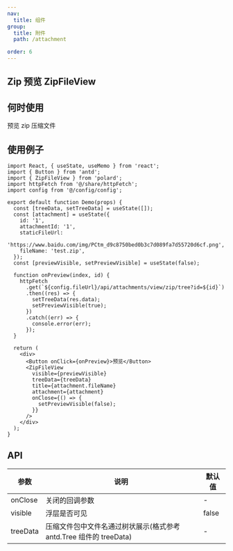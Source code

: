 ```yaml
---
nav:
  title: 组件
group:
  title: 附件
  path: /attachment

order: 6
---
```


## Zip 预览 ZipFileView

## 何时使用

预览 zip 压缩文件

## 使用例子

```tsx
import React, { useState, useMemo } from 'react';
import { Button } from 'antd';
import { ZipFileView } from 'polard';
import httpFetch from '@/share/httpFetch';
import config from '@/config/config';

export default function Demo(props) {
  const [treeData, setTreeData] = useState([]);
  const [attachment] = useState({
    id: '1',
    attachmentId: '1',
    staticFileUrl:
      'https://www.baidu.com/img/PCtm_d9c8750bed0b3c7d089fa7d55720d6cf.png',
    fileName: 'test.zip',
  });
  const [previewVisible, setPreviewVisible] = useState(false);

  function onPreview(index, id) {
    httpFetch
      .get(`${config.fileUrl}/api/attachments/view/zip/tree?id=${id}`)
      .then((res) => {
        setTreeData(res.data);
        setPreviewVisible(true);
      })
      .catch((err) => {
        console.error(err);
      });
  }

  return (
    <div>
      <Button onClick={onPreview}>预览</Button>
      <ZipFileView
        visible={previewVisible}
        treeData={treeData}
        title={attachment.fileName}
        attachment={attachment}
        onClose={() => {
          setPreviewVisible(false);
        }}
      />
    </div>
  );
}
```

## API

| 参数     | 说明                                                               | 默认值 |
| -------- | ------------------------------------------------------------------ | ------ |
| onClose  | 关闭的回调参数                                                     | -      |
| visible  | 浮层是否可见                                                       | false  |
| treeData | 压缩文件包中文件名通过树状展示(格式参考 antd.Tree 组件的 treeData) | -      |
